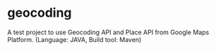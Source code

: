 # geocoding

A test project to use Geocoding API and Place API from Google Maps Platform. (Language: JAVA, Build tool: Maven)
